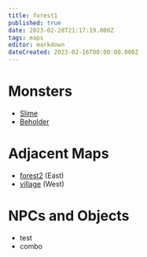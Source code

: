```yaml
---
title: forest1
published: true
date: 2023-02-28T21:17:19.000Z
tags: maps
editor: markdown
dateCreated: 2023-02-16T00:00:00.000Z
---
```



# Monsters
 * [Slime](/monsters/slime)
 * [Beholder](/monsters/beholder)

# Adjacent Maps
 * [forest2](/maps/forest2) (East)
 * [village](/maps/village) (West)

# NPCs and Objects
 * test
 * combo
